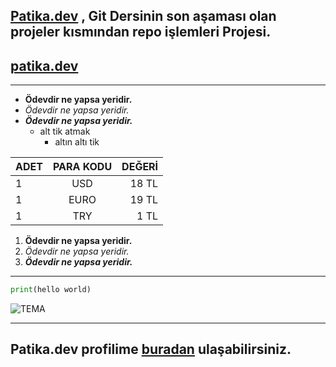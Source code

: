 ## **[Patika.dev](https://www.patika.dev/tr) , Git Dersinin son aşaması olan projeler kısmından repo işlemleri Projesi.**

## [patika.dev](https://www.google.com)

---

* **Ödevdir ne yapsa yeridir.**
* *Ödevdir ne yapsa yeridir.*
* ***Ödevdir ne yapsa yeridir.***
    * alt tik atmak
        * altın altı tik

| ADET| PARA KODU| DEĞERİ|
| :--- | :---: | ---: |
| 1 | USD | 18 TL |
| 1 | EURO | 19 TL |
| 1| TRY | 1 TL |

1. **Ödevdir ne yapsa yeridir.**
2. *Ödevdir ne yapsa yeridir.*
3. ***Ödevdir ne yapsa yeridir.***

---

```python
print(hello world)
```

![TEMA](https://cdn-tema.mncdn.com/Uploads/Cms/whatsapp-image-2022-09-21-at-094224.jpeg)

***

## **Patika.dev profilime [buradan](https://app.patika.dev/PourLa) ulaşabilirsiniz.**

